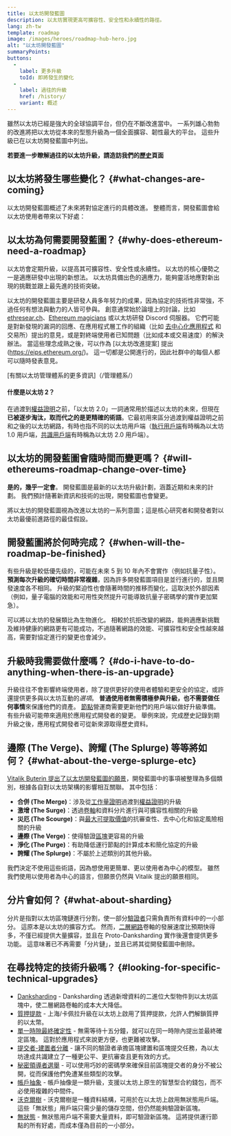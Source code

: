 ```yaml
---
title: 以太坊開發藍圖
description: 以太坊實現更高可擴容性、安全性和永續性的路徑。
lang: zh-tw
template: roadmap
image: /images/heroes/roadmap-hub-hero.jpg
alt: "以太坊開發藍圖"
summaryPoints:
buttons:
  - 
    label: 更多升級
    toId: 即將發生的變化
  - 
    label: 過往的升級
    href: /history/
    variant: 概述
---
```


雖然以太坊已經是強大的全球協調平台，但仍在不斷改進當中。 一系列雄心勃勃的改進將把以太坊從本來的型態升級為一個全面擴容、韌性最大的平台。 這些升級已在以太坊開發藍圖中列出。

**若要進一步瞭解過往的以太坊升級，請造訪我們的[歷史](/history/)頁面**

## 以太坊將發生哪些變化？ {#what-changes-are-coming}

以太坊開發藍圖概述了未來將對協定進行的具體改進。 整體而言，開發藍圖會給以太坊使用者帶來以下好處：

<CardGrid>
  <RoadmapActionCard
    href="/roadmap/scaling"
    title="更便宜的交易"
    image="scaling"
    description="Rollups are too expensive and rely on centralized components, causing users to place too much trust in their operators. The roadmap includes fixes for both of these problems."
    buttonText="More on reducing fees"
  />
  <RoadmapActionCard
    href="/roadmap/security"
    title="額外的安全性"
    image="security"
    description="Ethereum is already very secure but it can be made even stronger, ready to withstand all kinds of attack far into the future."
    buttonText="More on security"
  />
  <RoadmapActionCard
    href="/roadmap/user-experience"
    title="更好的使用者體驗"
    image="userExperience"
    description="More support for smart contract wallets and light-weight nodes will make using Ethereum simpler and safer."
    buttonText="More on user experience"
  />
  <RoadmapActionCard
    href="/roadmap/future-proofing"
    title="面向未來"
    image="futureProofing"
    description="Ethereum researchers and developers are solving tomorrow's problems today, readying the network for future generations."
    buttonText="More on future proofing"
  />
</CardGrid>

## 以太坊為何需要開發藍圖？ {#why-does-ethereum-need-a-roadmap}

以太坊會定期升級，以提高其可擴容性、安全性或永續性。 以太坊的核心優勢之一是適應研發中出現的新想法。 以太坊具備出色的適應力，能夠靈活地應對新出現的挑戰並跟上最先進的技術突破。

<RoadmapImageContent title="開發藍圖的定義方式">

以太坊的開發藍圖主要是研發人員多年努力的成果，因為協定的技術性非常強，不過任何有想法與動力的人皆可參與。 創意通常始於論壇上的討論，比如 [ethresear.ch](https://ethresear.ch/)、[Ethereum magicians](https://ethereum-magicians.org/) 或以太坊研發 Discord 伺服器。 它們可能是對新發現的漏洞的回應、在應用程式層工作的組織（比如 [去中心化應用程式](/glossary/#dapp) 和交易所）提出的意見，或是對終端使用者已知問題（比如成本或交易速度）的解決辦法。 當這些理念成熟之後，可以作為 [以太坊改進提案] 提出 (https://eips.ethereum.org/)。 這一切都是公開進行的，因此社群中的每個人都可以隨時發表意見。

[有關以太坊管理體系的更多資訊]（/管理體系/）

</RoadmapImageContent>

<InfoBanner mb={8}>
  <h4 style={{ marginTop: 0 }}>什麼是以太坊 2？</h4>

  <p>在過渡到<a href="/glossary/#pos">權益證明</a>之前，「以太坊 2.0」一詞通常用於描述以太坊的未來，但現在<strong>已被逐步淘汰，取而代之的是更精確的術語</strong>。它最初用來區分過渡到權益證明之前和之後的以太坊網路，有時也指不同的以太坊用戶端（<a href="/glossary/#execution-client">執行用戶端</a>有時稱為以太坊 1.0 用戶端，<a href="/glossary/#consensus-client">共識用戶端</a>有時稱為以太坊 2.0 用戶端）。</p>

</InfoBanner>

## 以太坊的開發藍圖會隨時間而變更嗎？ {#will-ethereums-roadmap-change-over-time}

**是的，幾乎一定會**。 開發藍圖是最新的以太坊升級計劃，涵蓋近期和未來的計劃。 我們預計隨著新資訊和技術的出現，開發藍圖也會變更。

將以太坊的開發藍圖視為改進以太坊的一系列意圖；這是核心研究者和開發者對以太坊最優前進路徑的最佳假設。

## 開發藍圖將於何時完成？ {#when-will-the-roadmap-be-finished}

有些升級是較低優先级的，可能在未來 5 到 10 年內不會實作（例如抗量子性）。 **預測每次升級的確切時間非常複雜**，因為許多開發藍圖項目是並行進行的，並且開發速度各不相同。 升級的緊迫性也會隨著時間的推移而變化，這取決於外部因素（例如，量子電腦的效能和可用性突然提升可能導致抗量子密碼學的實作更加緊急）。

可以將以太坊的發展類比為生物進化。 相較於抗拒改變的網路，能夠適應新挑戰及維持健康的網路更有可能成功，不過隨著網路的效能、可擴容性和安全性越來越高，需要對協定進行的變更也會減少。

## 升級時我需要做什麼嗎？ {#do-i-have-to-do-anything-when-there-is-an-upgrade}

升級往往不會影響終端使用者，除了提供更好的使用者體驗和更安全的協定，或許還提供更多與以太坊互動的<i>選項</i>。 **普通使用者無需積極參與升級，也不需要做任何事情**來保護他們的資產。 [節點](/glossary/#node)營運商需要更新他們的用戶端以做好升級準備。 有些升級可能帶來適用於應用程式開發者的變更。 舉例來說，完成歷史記錄到期升級之後，應用程式開發者可從新來源取得歷史資料。

## 邊際 (The Verge)、誇耀 (The Splurge) 等等將如何？ {#what-about-the-verge-splurge-etc}

[Vitalik Buterin 提出了以太坊開發藍圖的願景](https://twitter.com/VitalikButerin/status/1741190491578810445)，開發藍圖中的事項被整理為多個類別，根據各自對以太坊架構的影響相互關聯。 其中包括：

- **合併 (The Merge)**：涉及從[工作量證明](/glossary/#pow)過渡到[權益證明](/glossary/#pos)的升級
- **激增 (The Surge)**：透過[卷軸](/glossary/#rollups)和資料分片進行與可擴容性相關的升級
- **災厄 (The Scourge)**：與[最大可提取價值](/glossary/#mev)的抗審查性、去中心化和協定風險相關的升級
- **邊際 (The Verge)**：使得驗證[區塊](/glossary/#block)更容易的升級
- **淨化 (The Purge)**：有助降低運行節點的計算成本和簡化協定的升級
- **誇耀 (The Splurge)**：不屬於上述類別的其他升級。

我們決定不使用這些術語，因為想使用更簡單、更以使用者為中心的模型。 雖然我們使用以使用者為中心的語言，但願景仍然與 Vitalik 提出的願景相同。

## 分片會如何？ {#what-about-sharding}

分片是指對以太坊區塊鏈進行分割，使一部分[驗證者](/glossary/#validator)只需負責所有資料中的一小部分。 這原本是以太坊的擴容方式。 然而，[二層網路](/glossary/#layer-2)卷軸的發展速度比預期快得多，不僅已經提供大量擴容，並且在 Proto-Danksharding 實作後還會提供更多功能。 這意味著已不再需要「分片鏈」，並且已將其從開發藍圖中刪除。

## 在尋找特定的技術升級嗎？ {#looking-for-specific-technical-upgrades}

- [Danksharding](/roadmap/danksharding) - Danksharding 透過新增資料的二進位大型物件到以太坊區塊中，使二層網路卷軸的成本大大降低。
- [質押提款](/staking/withdrawals) - 上海/卡佩拉升級在以太坊上啟用了質押提款，允許人們解鎖質押的以太幣。
- [單一時隙最終確定性](/roadmap/single-slot-finality) - 無需等待十五分鐘，就可以在同一時隙內提出並最終確定區塊。 這對於應用程式來說更方便，也更難被攻擊。
- [提交者-建置者分離](/roadmap/pbs) - 讓不同的驗證者承擔區塊建置和區塊提交任務，為以太坊達成共識建立了一種更公平、更抗審查且更有效的方式。
- [秘密領導者選舉](/roadmap/secret-leader-election) - 可以使用巧妙的密碼學來確保目前區塊提交者的身分不被公開，從而保護他們免遭某些類型的攻擊。
- [帳戶抽象](/roadmap/account-abstraction) - 帳戶抽像是一類升級，支援以太坊上原生的智慧型合約錢包，而不必使用複雜的中間件。
- [沃克爾樹](/roadmap/verkle-trees) - 沃克爾樹是一種資料結構，可用於在以太坊上啟用無狀態用戶端。 這些「無狀態」用戶端只需少量的儲存空間，但仍然能夠驗證新區塊。
- [無狀態](/roadmap/statelessness) - 無狀態用戶端不需要大量資料，即可驗證新區塊。 這將提供運行節點的所有好處，而成本僅為目前的一小部分。
